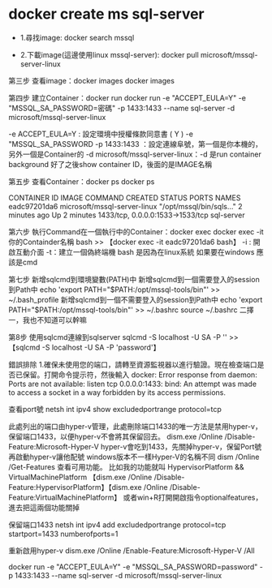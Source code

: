 # **docker create ms sql-server**

- 1.尋找image: 
    docker search mssql

- 2.下載image(這邊使用linux mssql-server):
    docker pull microsoft/mssql-server-linux

第三步 查看image：docker images
docker images

第四步 建立Container：docker run
docker run -e "ACCEPT_EULA=Y" -e "MSSQL_SA_PASSWORD=密碼" -p 1433:1433 --name sql-server -d microsoft/mssql-server-linux

-e ACCEPT_EULA=Y : 設定環境中授權條款同意書 ( Y )
-e "MSSQL_SA_PASSWORD
-p 1433:1433 ：設定連線阜號，第一個是你本機的，另外一個是Container的
-d microsoft/mssql-server-linux：-d 是run container background 好了之後show container ID，後面的是IMAGE名稱

第五步 查看Container：docker ps
docker ps

CONTAINER ID   IMAGE                          COMMAND                  CREATED         STATUS         PORTS                              NAMES
eadc97201da6   microsoft/mssql-server-linux   "/opt/mssql/bin/sqls…"   2 minutes ago   Up 2 minutes   1433/tcp, 0.0.0.0:1533->1533/tcp   sql-server

第六步 執行Command在一個執行中的Container：docker exec
docker exec -it 你的Containder名稱 bash >> 【docker exec -it eadc97201da6 bash】
-i : 開啟互動介面
-t：建立一個偽終端機
bash 是因為在linux系統 如果要在windows 應該是cmd

第七步 新增sqlcmd到環境變數(PATH)中
新增sqlcmd到一個需要登入的session到Path中 
echo 'export PATH="$PATH:/opt/mssql-tools/bin"' >> ~/.bash_profile
新增sqlcmd到一個不需要登入的session到Path中
echo 'export PATH="$PATH:/opt/mssql-tools/bin"' >> ~/.bashrc
source ~/.bashrc
二擇一，我也不知道可以幹嘛

第8步 使用sqlcmd連線到sqlserver
sqlcmd -S localhost -U SA -P '<YourPassword>' >>【sqlcmd -S localhost -U SA -P 'password'】

錯誤排除
1.確保未使用您的端口，請轉至資源監視器以進行驗證。現在檢查端口是否已保留。打開命令提示符，然後輸入
docker: Error response from daemon: 
Ports are not available: listen tcp 0.0.0.0:1433: 
bind: An attempt was made to access a socket in a way forbidden by its access permissions.

查看port號
netsh int ipv4 show excludedportrange protocol=tcp

此處列出的端口由hyper-v管理，此處刪除端口1433的唯一方法是禁用hyper-v，保留端口1433，以便hyper-v不會將其保留回去。
dism.exe /Online /Disable-Feature:Microsoft-Hyper-V
hyper-v會吃到1433，先關掉hyper-v，保留Port號再啟動hyper-v讓他配號
windows版本不一樣Hyper-V的名稱不同
dism /Online  /Get-Features  查看可用功能。
比如我的功能就叫
HypervisorPlatform && VirtualMachinePlatform
【dism.exe /Online /Disable-Feature:HypervisorPlatform】【dism.exe /Online /Disable-Feature:VirtualMachinePlatform】
或者win+R打開開啟指令optionalfeatures，進去把這兩個功能關掉
 

保留端口1433
netsh int ipv4 add excludedportrange protocol=tcp startport=1433 numberofports=1

重新啟用hyper-v
dism.exe /Online /Enable-Feature:Microsoft-Hyper-V /All

docker run -e "ACCEPT_EULA=Y" -e "MSSQL_SA_PASSWORD=password" -p 1433:1433 --name sql-server -d microsoft/mssql-server-linux